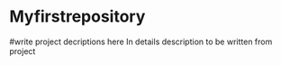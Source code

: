 # Myfirstrepository

#write project decriptions here
In details description to be written from project
